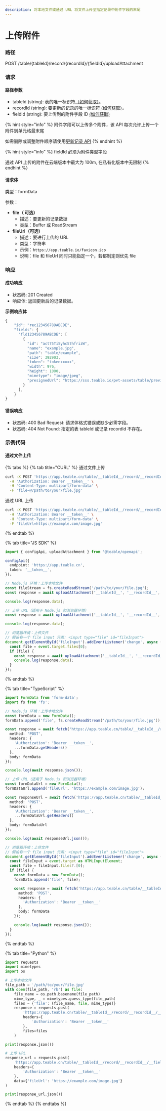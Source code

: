 ```yaml
---
description: 将本地文件或通过 URL 将文件上传至指定记录中附件字段的末尾
---
```


# 上传附件

### 路径

POST /table/{tableId}/record/{recordId}/{fieldId}/uploadAttachment

### 请求

#### 路径参数

* tableId (string): 表的唯一标识符[（如何获取）](../huo-qu-id.md#tableid)。
* recordId (string): 要更新的记录的唯一标识符[ (如何获取）](../huo-qu-id.md#recordid)。
* fieldId (string): 要上传到的附件字段 ID [(如何获取)](../huo-qu-id.md#fieldid)



{% hint style="info" %}
附件字段可以上传多个附件，该 API 每次允许上传一个附件到单元格最末尾

如需删除或调整附件顺序请使用[更新记录 API](geng-xin-ji-lu.md)
{% endhint %}

{% hint style="info" %}
fieldId 必须为附件类型字段

通过 API 上传的附件在云端版本中最大为 100m, 在私有化版本中无限制
{% endhint %}

#### 请求体

类型：formData

参数：

* **file（ 可选）**
  * 描述：要更新的记录数据
  * 类型：Buffer 或 ReadStream
* **fileUrl（可选）**
  * 描述：要进行上传的 URL
  * 类型：字符串
  * 示例：`https://app.teable.io/favicon.ico`
  * 说明：file 和 fileUrl 同时只能指定一个，若都制定则优先 file

### 响应

#### 成功响应

* 状态码: 201 Created
* 响应体: 返回更新后的记录数据。

**示例响应体**

```javascript
{
    "id": "rec123456789ABCDE",
    "fields": {
      "fld123456789ABCDE": [
        {
          "id": "act75TiSyhcS7hfrizW",
          "name": "example.jpg",
          "path": "table/example",
          "size": 392903,
          "token": "tokenxxxxx",
          "width": 976,
          "height": 1000,
          "mimetype": "image/jpeg",
          "presignedUrl": "https://sss.teable.io/pvt-assets/table/previewURL"
        }
      ],
    }
}
```

#### 错误响应

* 状态码: 400 Bad Request: 请求体格式错误或缺少必需字段。
* 状态码: 404 Not Found: 指定的表 tableId 或记录 recordId 不存在。

### 示例代码

#### 通过文件上传

{% tabs %}
{% tab title="CURL" %}
通过文件上传

```sh
curl -X POST 'https://app.teable.cn/table/__tableId__/record/__recordId__/__fieldId__/uploadAttachment' \
  -H 'Authorization: Bearer __token__' \
  -H 'Content-Type: multipart/form-data' \
  -F 'file=@/path/to/your/file.jpg'
```

通过 URL 上传

```sh
curl -X POST 'https://app.teable.cn/table/__tableId__/record/__recordId__/__fieldId__/uploadAttachment' \
  -H 'Authorization: Bearer __token__' \
  -H 'Content-Type: multipart/form-data' \
  -F 'fileUrl=https://example.com/image.jpg'
```
{% endtab %}

{% tab title="JS SDK" %}
```typescript
import { configApi, uploadAttachment } from '@teable/openapi';

configApi({
  endpoint: 'https://app.teable.cn',
  token: '__token__',
});

// Node.js 环境：上传本地文件
const fileStream = fs.createReadStream('/path/to/your/file.jpg');
const response = await uploadAttachment('__tableId__', '__recordId__', '__fieldId__', fileStream);

console.log(response.data);

// 上传 URL（适用于 Node.js 和浏览器环境）
const response = await uploadAttachment('__tableId__', '__recordId__', '__fieldId__', 'https://example.com/image.jpg');

console.log(response.data);

// 浏览器环境：上传文件
// 假设有一个 file input 元素: <input type="file" id="fileInput">
document.getElementById('fileInput').addEventListener('change', async (event) => {
  const file = event.target.files[0];
  if (file) {
    const response = await uploadAttachment('__tableId__', '__recordId__', '__fieldId__', file);
    console.log(response.data);
  }
});
```
{% endtab %}

{% tab title="TypeScript" %}
```typescript
import FormData from 'form-data';
import fs from 'fs';

// Node.js 环境：上传本地文件
const formData = new FormData();
formData.append('file', fs.createReadStream('/path/to/your/file.jpg'));

const response = await fetch('https://app.teable.cn/table/__tableId__/record/__recordId__/__fieldId__/uploadAttachment', {
  method: 'POST',
  headers: {
    'Authorization': 'Bearer __token__',
    ...formData.getHeaders()
  },
  body: formData
});

console.log(await response.json());

// 上传 URL（适用于 Node.js 和浏览器环境）
const formDataUrl = new FormData();
formDataUrl.append('fileUrl', 'https://example.com/image.jpg');

const responseUrl = await fetch('https://app.teable.cn/table/__tableId__/record/__recordId__/__fieldId__/uploadAttachment', {
  method: 'POST',
  headers: {
    'Authorization': 'Bearer __token__',
    ...formDataUrl.getHeaders()
  },
  body: formDataUrl
});

console.log(await responseUrl.json());

// 浏览器环境：上传文件
// 假设有一个 file input 元素: <input type="file" id="fileInput">
document.getElementById('fileInput').addEventListener('change', async (event: Event) => {
  const fileInput = event.target as HTMLInputElement;
  const file = fileInput.files?.[0];
  if (file) {
    const formData = new FormData();
    formData.append('file', file);

    const response = await fetch('https://app.teable.cn/table/__tableId__/record/__recordId__/__fieldId__/uploadAttachment', {
      method: 'POST',
      headers: {
        'Authorization': 'Bearer __token__'
      },
      body: formData
    });

    console.log(await response.json());
  }
});
```
{% endtab %}

{% tab title="Python" %}
```python
import requests
import mimetypes
import os

# 上传本地文件
file_path = '/path/to/your/file.jpg'
with open(file_path, 'rb') as file:
    file_name = os.path.basename(file_path)
    mime_type, _ = mimetypes.guess_type(file_path)
    files = {'file': (file_name, file, mime_type)}
    response = requests.post(
        'https://app.teable.cn/table/__tableId__/record/__recordId__/__fieldId__/uploadAttachment',
        headers={
            'Authorization': 'Bearer __token__'
        },
        files=files
    )

print(response.json())

# 上传 URL
response_url = requests.post(
    'https://app.teable.cn/table/__tableId__/record/__recordId__/__fieldId__/uploadAttachment',
    headers={
        'Authorization': 'Bearer __token__'
    },
    data={'fileUrl': 'https://example.com/image.jpg'}
)

print(response_url.json())
```
{% endtab %}
{% endtabs %}

